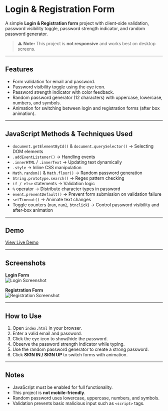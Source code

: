 # Login & Registration Form

A simple **Login & Registration form** project with client-side validation, password visibility toggle, password strength indicator, and random password generator.

> ⚠️ **Note:** This project is **not responsive** and works best on desktop screens.

---

## Features

- Form validation for email and password.
- Password visibility toggle using the eye icon.
- Password strength indicator with color feedback.
- Random password generator (12 characters) with uppercase, lowercase, numbers, and symbols.
- Animation for switching between login and registration forms (after box animation).

---

## JavaScript Methods & Techniques Used

- `document.getElementById()` & `document.querySelector()` → Selecting DOM elements
- `.addEventListener()` → Handling events
- `.innerHTML` / `.innerText` → Updating text dynamically
- `.style` → Inline CSS manipulation
- `Math.random()` & `Math.floor()` → Random password generation
- `String.prototype.search()` → Regex pattern checking
- `if / else` statements → Validation logic
- `%` operator → Distribute character types in password
- `event.preventDefault()` → Prevent form submission on validation failure
- `setTimeout()` → Animate text changes
- Toggle counters (`num`, `num2`, `btnclick`) → Control password visibility and after-box animation

---

## Demo

[View Live Demo](#)  

---

## Screenshots

**Login Form**  
![Login Screenshot](./image/Sc1)

**Registration Form**  
![Registration Screenshot](./screenshots/register.png)

---

## How to Use

1. Open `index.html` in your browser.
2. Enter a valid email and password.
3. Click the eye icon to show/hide the password.
4. Observe the password strength indicator while typing.
5. Use the random password generator to create a strong password.
6. Click **SIGN IN / SIGN UP** to switch forms with animation.

---

## Notes

- JavaScript must be enabled for full functionality.
- This project is **not mobile-friendly**.
- Random password uses lowercase, uppercase, numbers, and symbols.
- Validation prevents basic malicious input such as `<script>` tags.
